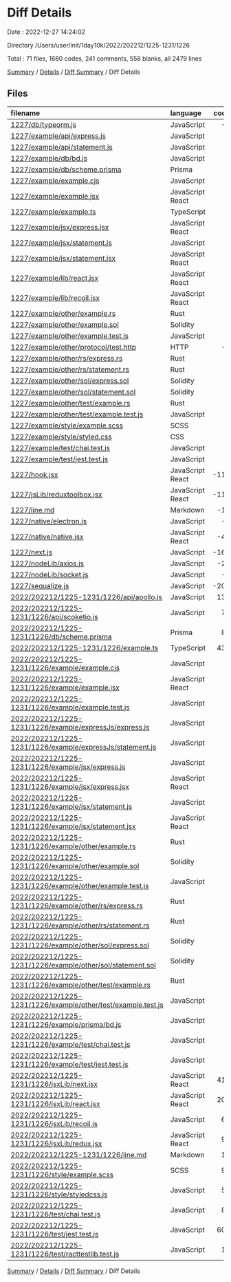 # Diff Details

Date : 2022-12-27 14:24:02

Directory /Users/user/init/1day10k/2022/202212/1225-1231/1226

Total : 71 files,  1680 codes, 241 comments, 558 blanks, all 2479 lines

[Summary](results.md) / [Details](details.md) / [Diff Summary](diff.md) / Diff Details

## Files
| filename | language | code | comment | blank | total |
| :--- | :--- | ---: | ---: | ---: | ---: |
| [1227/db/typeorm.js](/1227/db/typeorm.js) | JavaScript | -2 | -2 | -3 | -7 |
| [1227/example/api/express.js](/1227/example/api/express.js) | JavaScript | 0 | 0 | -1 | -1 |
| [1227/example/api/statement.js](/1227/example/api/statement.js) | JavaScript | 0 | 0 | -1 | -1 |
| [1227/example/db/bd.js](/1227/example/db/bd.js) | JavaScript | 0 | 0 | -1 | -1 |
| [1227/example/db/scheme.prisma](/1227/example/db/scheme.prisma) | Prisma | 0 | 0 | -1 | -1 |
| [1227/example/example.cjs](/1227/example/example.cjs) | JavaScript | 0 | 0 | -1 | -1 |
| [1227/example/example.jsx](/1227/example/example.jsx) | JavaScript React | 0 | 0 | -1 | -1 |
| [1227/example/example.ts](/1227/example/example.ts) | TypeScript | 0 | 0 | -1 | -1 |
| [1227/example/jsx/express.jsx](/1227/example/jsx/express.jsx) | JavaScript React | 0 | 0 | -1 | -1 |
| [1227/example/jsx/statement.js](/1227/example/jsx/statement.js) | JavaScript | 0 | 0 | -1 | -1 |
| [1227/example/jsx/statement.jsx](/1227/example/jsx/statement.jsx) | JavaScript React | 0 | 0 | -1 | -1 |
| [1227/example/lib/react.jsx](/1227/example/lib/react.jsx) | JavaScript React | 0 | 0 | -1 | -1 |
| [1227/example/lib/recoil.jsx](/1227/example/lib/recoil.jsx) | JavaScript React | 0 | 0 | -1 | -1 |
| [1227/example/other/example.rs](/1227/example/other/example.rs) | Rust | 0 | 0 | -1 | -1 |
| [1227/example/other/example.sol](/1227/example/other/example.sol) | Solidity | 0 | 0 | -1 | -1 |
| [1227/example/other/example.test.js](/1227/example/other/example.test.js) | JavaScript | 0 | 0 | -1 | -1 |
| [1227/example/other/protocol/test.http](/1227/example/other/protocol/test.http) | HTTP | -1 | -1 | 0 | -2 |
| [1227/example/other/rs/express.rs](/1227/example/other/rs/express.rs) | Rust | 0 | 0 | -1 | -1 |
| [1227/example/other/rs/statement.rs](/1227/example/other/rs/statement.rs) | Rust | 0 | 0 | -1 | -1 |
| [1227/example/other/sol/express.sol](/1227/example/other/sol/express.sol) | Solidity | 0 | 0 | -1 | -1 |
| [1227/example/other/sol/statement.sol](/1227/example/other/sol/statement.sol) | Solidity | 0 | 0 | -1 | -1 |
| [1227/example/other/test/example.rs](/1227/example/other/test/example.rs) | Rust | 0 | 0 | -1 | -1 |
| [1227/example/other/test/example.test.js](/1227/example/other/test/example.test.js) | JavaScript | 0 | 0 | -1 | -1 |
| [1227/example/style/example.scss](/1227/example/style/example.scss) | SCSS | 0 | 0 | -1 | -1 |
| [1227/example/style/styled.css](/1227/example/style/styled.css) | CSS | 0 | 0 | -1 | -1 |
| [1227/example/test/chai.test.js](/1227/example/test/chai.test.js) | JavaScript | 0 | 0 | -1 | -1 |
| [1227/example/test/jest.test.js](/1227/example/test/jest.test.js) | JavaScript | 0 | 0 | -1 | -1 |
| [1227/hook.jsx](/1227/hook.jsx) | JavaScript React | -114 | -20 | -27 | -161 |
| [1227/jsLib/reduxtoolbox.jsx](/1227/jsLib/reduxtoolbox.jsx) | JavaScript React | -112 | -90 | -43 | -245 |
| [1227/line.md](/1227/line.md) | Markdown | -16 | 0 | -1 | -17 |
| [1227/native/electron.js](/1227/native/electron.js) | JavaScript | -4 | -1 | 0 | -5 |
| [1227/native/native.jsx](/1227/native/native.jsx) | JavaScript React | -46 | -2 | -8 | -56 |
| [1227/next.js](/1227/next.js) | JavaScript | -162 | -127 | -49 | -338 |
| [1227/nodeLib/axios.js](/1227/nodeLib/axios.js) | JavaScript | -21 | -11 | -11 | -43 |
| [1227/nodeLib/socket.js](/1227/nodeLib/socket.js) | JavaScript | -8 | -2 | -5 | -15 |
| [1227/sequalize.js](/1227/sequalize.js) | JavaScript | -209 | -50 | -37 | -296 |
| [2022/202212/1225-1231/1226/api/apollo.js](/2022/202212/1225-1231/1226/api/apollo.js) | JavaScript | 130 | 35 | 35 | 200 |
| [2022/202212/1225-1231/1226/api/scoketio.js](/2022/202212/1225-1231/1226/api/scoketio.js) | JavaScript | 76 | 29 | 46 | 151 |
| [2022/202212/1225-1231/1226/db/scheme.prisma](/2022/202212/1225-1231/1226/db/scheme.prisma) | Prisma | 80 | 48 | 29 | 157 |
| [2022/202212/1225-1231/1226/example.ts](/2022/202212/1225-1231/1226/example.ts) | TypeScript | 438 | 61 | 79 | 578 |
| [2022/202212/1225-1231/1226/example/example.cjs](/2022/202212/1225-1231/1226/example/example.cjs) | JavaScript | 0 | 0 | 1 | 1 |
| [2022/202212/1225-1231/1226/example/example.jsx](/2022/202212/1225-1231/1226/example/example.jsx) | JavaScript React | 0 | 0 | 1 | 1 |
| [2022/202212/1225-1231/1226/example/example.test.js](/2022/202212/1225-1231/1226/example/example.test.js) | JavaScript | 0 | 0 | 1 | 1 |
| [2022/202212/1225-1231/1226/example/expressJs/express.js](/2022/202212/1225-1231/1226/example/expressJs/express.js) | JavaScript | 0 | 0 | 1 | 1 |
| [2022/202212/1225-1231/1226/example/expressJs/statement.js](/2022/202212/1225-1231/1226/example/expressJs/statement.js) | JavaScript | 0 | 0 | 1 | 1 |
| [2022/202212/1225-1231/1226/example/jsx/express.js](/2022/202212/1225-1231/1226/example/jsx/express.js) | JavaScript | 0 | 0 | 1 | 1 |
| [2022/202212/1225-1231/1226/example/jsx/express.jsx](/2022/202212/1225-1231/1226/example/jsx/express.jsx) | JavaScript React | 0 | 0 | 1 | 1 |
| [2022/202212/1225-1231/1226/example/jsx/statement.js](/2022/202212/1225-1231/1226/example/jsx/statement.js) | JavaScript | 0 | 0 | 1 | 1 |
| [2022/202212/1225-1231/1226/example/jsx/statement.jsx](/2022/202212/1225-1231/1226/example/jsx/statement.jsx) | JavaScript React | 0 | 0 | 1 | 1 |
| [2022/202212/1225-1231/1226/example/other/example.rs](/2022/202212/1225-1231/1226/example/other/example.rs) | Rust | 0 | 0 | 1 | 1 |
| [2022/202212/1225-1231/1226/example/other/example.sol](/2022/202212/1225-1231/1226/example/other/example.sol) | Solidity | 0 | 0 | 1 | 1 |
| [2022/202212/1225-1231/1226/example/other/example.test.js](/2022/202212/1225-1231/1226/example/other/example.test.js) | JavaScript | 0 | 0 | 1 | 1 |
| [2022/202212/1225-1231/1226/example/other/rs/express.rs](/2022/202212/1225-1231/1226/example/other/rs/express.rs) | Rust | 0 | 0 | 1 | 1 |
| [2022/202212/1225-1231/1226/example/other/rs/statement.rs](/2022/202212/1225-1231/1226/example/other/rs/statement.rs) | Rust | 0 | 0 | 1 | 1 |
| [2022/202212/1225-1231/1226/example/other/sol/express.sol](/2022/202212/1225-1231/1226/example/other/sol/express.sol) | Solidity | 0 | 0 | 1 | 1 |
| [2022/202212/1225-1231/1226/example/other/sol/statement.sol](/2022/202212/1225-1231/1226/example/other/sol/statement.sol) | Solidity | 0 | 0 | 1 | 1 |
| [2022/202212/1225-1231/1226/example/other/test/example.rs](/2022/202212/1225-1231/1226/example/other/test/example.rs) | Rust | 0 | 0 | 1 | 1 |
| [2022/202212/1225-1231/1226/example/other/test/example.test.js](/2022/202212/1225-1231/1226/example/other/test/example.test.js) | JavaScript | 0 | 0 | 1 | 1 |
| [2022/202212/1225-1231/1226/example/prisma/bd.js](/2022/202212/1225-1231/1226/example/prisma/bd.js) | JavaScript | 0 | 0 | 1 | 1 |
| [2022/202212/1225-1231/1226/example/test/chai.test.js](/2022/202212/1225-1231/1226/example/test/chai.test.js) | JavaScript | 0 | 0 | 1 | 1 |
| [2022/202212/1225-1231/1226/example/test/jest.test.js](/2022/202212/1225-1231/1226/example/test/jest.test.js) | JavaScript | 0 | 0 | 1 | 1 |
| [2022/202212/1225-1231/1226/jsxLib/next.jsx](/2022/202212/1225-1231/1226/jsxLib/next.jsx) | JavaScript React | 410 | 69 | 115 | 594 |
| [2022/202212/1225-1231/1226/jsxLib/react.jsx](/2022/202212/1225-1231/1226/jsxLib/react.jsx) | JavaScript React | 207 | 40 | 51 | 298 |
| [2022/202212/1225-1231/1226/jsxLib/recoil.js](/2022/202212/1225-1231/1226/jsxLib/recoil.js) | JavaScript | 66 | 26 | 39 | 131 |
| [2022/202212/1225-1231/1226/jsxLib/redux.jsx](/2022/202212/1225-1231/1226/jsxLib/redux.jsx) | JavaScript React | 98 | 43 | 36 | 177 |
| [2022/202212/1225-1231/1226/line.md](/2022/202212/1225-1231/1226/line.md) | Markdown | 16 | 0 | 1 | 17 |
| [2022/202212/1225-1231/1226/style/example.scss](/2022/202212/1225-1231/1226/style/example.scss) | SCSS | 96 | 12 | 32 | 140 |
| [2022/202212/1225-1231/1226/style/styledcss.js](/2022/202212/1225-1231/1226/style/styledcss.js) | JavaScript | 54 | 6 | 19 | 79 |
| [2022/202212/1225-1231/1226/test/chai.test.js](/2022/202212/1225-1231/1226/test/chai.test.js) | JavaScript | 84 | 70 | 72 | 226 |
| [2022/202212/1225-1231/1226/test/jest.test.js](/2022/202212/1225-1231/1226/test/jest.test.js) | JavaScript | 606 | 103 | 185 | 894 |
| [2022/202212/1225-1231/1226/test/racttestlib.test.js](/2022/202212/1225-1231/1226/test/racttestlib.test.js) | JavaScript | 14 | 5 | 7 | 26 |

[Summary](results.md) / [Details](details.md) / [Diff Summary](diff.md) / Diff Details